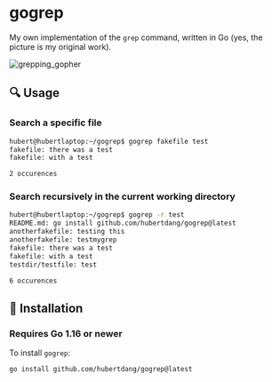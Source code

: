 # gogrep
My own implementation of the `grep` command, written in Go (yes, the picture is my original work).

![grepping_gopher](https://github.com/user-attachments/assets/ed3d41b0-e03b-4d49-8241-1ece9f5dc9f3)

## 🔍 Usage

### Search a specific file

```bash
hubert@hubertlaptop:~/gogrep$ gogrep fakefile test
fakefile: there was a test
fakefile: with a test

2 occurences
```

### Search recursively in the current working directory

```bash
hubert@hubertlaptop:~/gogrep$ gogrep -r test
README.md: go install github.com/hubertdang/gogrep@latest
anotherfakefile: testing this
anotherfakefile: testmygrep
fakefile: there was a test
fakefile: with a test
testdir/testfile: test

6 occurences
```

## 🔧 Installation

### Requires Go 1.16 or newer

To install `gogrep`:

```bash
go install github.com/hubertdang/gogrep@latest
```
